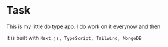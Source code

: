 # Task

This is my little do type app. 
I do work on it everynow and then. 

It is built with `Next.js, TypeScript, Tailwind, MongoDB`
